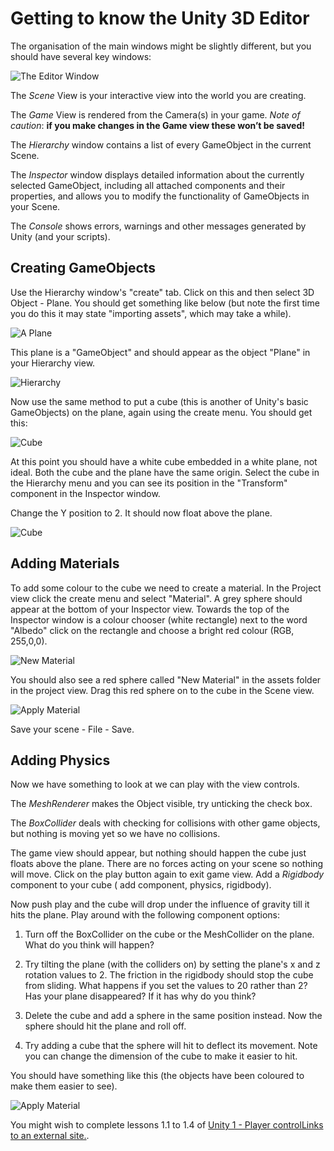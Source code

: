 # Getting to know the Unity 3D Editor

The organisation of the main windows might be slightly different, but you should have several key windows:

![The Editor Window](./images/unityOverviewImage1.png)

The _Scene_ View is your interactive view into the world you are creating.

The _Game_ View is rendered from the Camera(s) in your game. _Note of caution_: **if you make changes in the Game view these won’t be saved!**

The _Hierarchy_ window contains a list of every GameObject in the current Scene.

The _Inspector_ window displays detailed information about the currently selected GameObject, including all attached components and their properties, and allows you to modify the functionality of GameObjects in your Scene.

The _Console_ shows errors, warnings and other messages generated by Unity (and your scripts).

## Creating GameObjects

Use the Hierarchy window's "create" tab. Click on this and then select 3D Object - Plane. You should get something like below (but note the first time you do this it may state "importing assets", which may take a while).

![A Plane](./images/unityOverviewimage4.png)

This plane is a "GameObject" and should appear as the object "Plane" in your Hierarchy view.

![Hierarchy](./images/unityOverviewimage5.png)

Now use the same method to put a cube (this is another of Unity's basic GameObjects) on the plane, again using the create menu. You should get this:

![Cube](./images/unityOverviewimage6.png)

At this point you should have a white cube embedded in a white plane, not ideal. Both the cube and the plane have the same origin. Select the cube in the Hierarchy menu and you can see its position in the "Transform" component in the Inspector window.

Change the Y position to 2. It should now float above the plane.

![Cube](./images/unityOverviewimage7.png)

## Adding Materials

To add some colour to the cube we need to create a material. In the Project view click the create menu and select "Material". A grey sphere should appear at the bottom of your Inspector view. Towards the top of the Inspector window is a colour chooser (white rectangle) next to the word "Albedo" click on the rectangle and choose a bright red colour (RGB, 255,0,0).

![New Material](./images/unityOverviewimage8.png)

You should also see a red sphere called "New Material" in the assets folder in the project view. Drag this red sphere on to the cube in the Scene view.

![Apply Material](./images/unityOverviewimage9.png)

Save your scene - File - Save.

## Adding Physics

Now we have something to look at we can play with the view controls.

The _MeshRenderer_ makes the Object visible, try unticking the check box.

The _BoxCollider_ deals with checking for collisions with other game objects, but nothing is moving yet so we have no collisions.

The game view should appear, but nothing should happen the cube just floats above the plane. There are no forces acting on your scene so nothing will move. Click on the play button again to exit game view. Add a _Rigidbody_ component to your cube ( add component, physics, rigidbody).

Now push play and the cube will drop under the influence of gravity till it hits the plane. Play around with the following component options:

1. Turn off the BoxCollider on the cube or the MeshCollider on the plane. What do you think will happen?

2. Try tilting the plane (with the colliders on) by setting the plane's  x and z rotation values to 2. The friction in the rigidbody should stop the cube from sliding. What happens if you set the values to 20 rather than 2? Has your plane disappeared? If it has why do you think?

3. Delete the cube and add a sphere in the same position instead. Now the sphere should hit the plane and roll off.

4. Try adding a cube that the sphere will hit to deflect its movement. Note you can change the dimension of the cube to make it easier to hit.

You should have something like this (the objects have been coloured to make them easier to see).

![Apply Material](./images/unityOverviewimage10.png)

You might wish to complete lessons 1.1 to 1.4 of [Unity 1 - Player controlLinks to an external site.](https://learn.unity.com/project/unit-1-driving-simulation?missionId=5f71fe63edbc2a00200e9de0&pathwayId=5f7e17e1edbc2a5ec21a20af&contentId=5f7229b2edbc2a001f834db7).